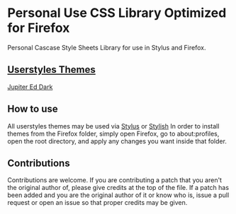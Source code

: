 # Personal Use CSS Library Optimized for Firefox
Personal Cascase Style Sheets Library for use in Stylus and Firefox.

## [Userstyles Themes](https://userstyles.org/users/431737)
[Jupiter Ed Dark](https://userstyles.org/styles/151815/jupiter-ed-dark-red-theme)

## How to use
All userstyles themes may be used via [Stylus](https://www.google.com/url?sa=t&rct=j&q=&esrc=s&source=web&cd=1&cad=rja&uact=8&ved=0ahUKEwiR882g1f3XAhUQ3mMKHUv9BzkQFggmMAA&url=https%3A%2F%2Faddons.mozilla.org%2Fen-US%2Ffirefox%2Faddon%2Fstyl-us%2F&usg=AOvVaw18flDCoRX0_lteO64rZeYi) or [Stylish](https://addons.mozilla.org/en-US/firefox/addon/stylish/)
In order to install themes from the Firefox folder, simply open Firefox, go to about:profiles, open the root directory, and apply any changes you want inside that folder.

## Contributions
Contributions are welcome. If you are contributing a patch that you aren't the original author of, please give credits at the top of the file. If a patch has been added and you are the original author of it or know who is, issue a pull request or open an issue so that proper credits may be given.
